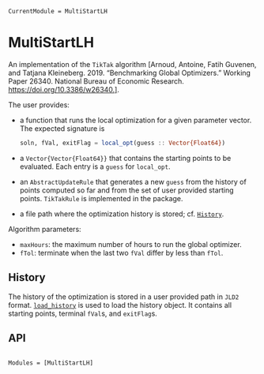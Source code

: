 ```@meta
CurrentModule = MultiStartLH
```

# MultiStartLH

An implementation of the `TikTak` algorithm [Arnoud, Antoine, Fatih Guvenen, and Tatjana Kleineberg. 2019. “Benchmarking Global Optimizers.” Working Paper 26340. National Bureau of Economic Research. https://doi.org/10.3386/w26340.].

The user provides:

- a function that runs the local optimization for a given parameter vector. The expected signature is

   ```julia
   soln, fVal, exitFlag = local_opt(guess :: Vector{Float64})
   ```

- a `Vector{Vector{Float64}}` that contains the starting points to be evaluated. Each entry is a `guess` for `local_opt`.

- an `AbstractUpdateRule` that generates a new `guess` from the history of points computed so far and from the set of user provided starting points. `TikTakRule` is implemented in the package.

- a file path where the optimization history is stored; cf. [`History`](@ref).

Algorithm parameters:

* `maxHours`: the maximum number of hours to run the global optimizer.
* `fTol`: terminate when the last two `fVal` differ by less than `fTol`.

## History

The history of the optimization is stored in a user provided path in `JLD2` format. [`load_history`](@ref) is used to load the history object. It contains all starting points, terminal `fVal`s, and `exitFlag`s.

## API

```@index
```



```@autodocs
Modules = [MultiStartLH]
```

